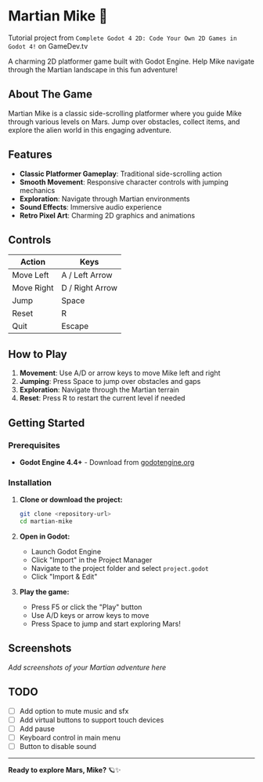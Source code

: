 # Martian Mike 🚀

Tutorial project from `Complete Godot 4 2D: Code Your Own 2D Games in Godot 4!` on GameDev.tv

A charming 2D platformer game built with Godot Engine. Help Mike navigate through the Martian landscape in this fun adventure!

## About The Game

Martian Mike is a classic side-scrolling platformer where you guide Mike through various levels on Mars. Jump over obstacles, collect items, and explore the alien world in this engaging adventure.

## Features

- **Classic Platformer Gameplay**: Traditional side-scrolling action
- **Smooth Movement**: Responsive character controls with jumping mechanics
- **Exploration**: Navigate through Martian environments
- **Sound Effects**: Immersive audio experience
- **Retro Pixel Art**: Charming 2D graphics and animations

## Controls

| Action | Keys |
|--------|------|
| Move Left | A / Left Arrow |
| Move Right | D / Right Arrow |
| Jump | Space |
| Reset | R |
| Quit | Escape |

## How to Play

1. **Movement**: Use A/D or arrow keys to move Mike left and right
2. **Jumping**: Press Space to jump over obstacles and gaps
3. **Exploration**: Navigate through the Martian terrain
4. **Reset**: Press R to restart the current level if needed

## Getting Started

### Prerequisites

- **Godot Engine 4.4+** - Download from [godotengine.org](https://godotengine.org/download)

### Installation

1. **Clone or download the project:**
   ```bash
   git clone <repository-url>
   cd martian-mike
   ```

2. **Open in Godot:**
   - Launch Godot Engine
   - Click "Import" in the Project Manager
   - Navigate to the project folder and select `project.godot`
   - Click "Import & Edit"

3. **Play the game:**
   - Press F5 or click the "Play" button
   - Use A/D keys or arrow keys to move
   - Press Space to jump and start exploring Mars!

## Screenshots

*Add screenshots of your Martian adventure here*

## TODO

- [ ] Add option to mute music and sfx
- [ ] Add virtual buttons to support touch devices
- [ ] Add pause
- [ ] Keyboard control in main menu
- [ ] Button to disable sound

---

**Ready to explore Mars, Mike?** 🪐✨
